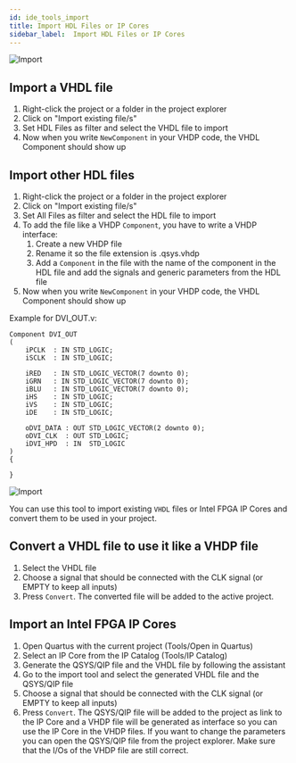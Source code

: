 ```yaml
---
id: ide_tools_import
title: Import HDL Files or IP Cores
sidebar_label:  Import HDL Files or IP Cores
---
```



![Import](/img/ide/Import2.png)

## Import a VHDL file
1. Right-click the project or a folder in the project explorer
2. Click on "Import existing file/s"
3. Set HDL Files as filter and select the VHDL file to import
4. Now when you write `NewComponent` in your VHDP code, the VHDL Component should show up

## Import other HDL files
1. Right-click the project or a folder in the project explorer
2. Click on "Import existing file/s"
3. Set All Files as filter and select the HDL file to import
4. To add the file like a VHDP `Component`, you have to write a VHDP interface:
   1. Create a new VHDP file
   2. Rename it so the file extension is .qsys.vhdp
   3. Add a `Component` in the file with the name of the component in the HDL file and add the signals and generic parameters from the HDL file
5. Now when you write `NewComponent` in your VHDP code, the VHDL Component should show up

Example for DVI_OUT.v:
```vhdp
Component DVI_OUT
(
    iPCLK  : IN STD_LOGIC;
    iSCLK  : IN STD_LOGIC;
    
    iRED   : IN STD_LOGIC_VECTOR(7 downto 0);
    iGRN   : IN STD_LOGIC_VECTOR(7 downto 0);
    iBLU   : IN STD_LOGIC_VECTOR(7 downto 0);
    iHS    : IN STD_LOGIC;
    iVS    : IN STD_LOGIC;
    iDE    : IN STD_LOGIC;
    
    oDVI_DATA : OUT STD_LOGIC_VECTOR(2 downto 0);
    oDVI_CLK  : OUT STD_LOGIC;
    iDVI_HPD  : IN  STD_LOGIC
)
{
    
}
```

![Import](/img/ide/Import.png)

You can use this tool to import existing `VHDL` files or Intel FPGA IP Cores and convert them to be used in your project.

## Convert a VHDL file to use it like a VHDP file
1. Select the VHDL file
2. Choose a signal that should be connected with the CLK signal (or EMPTY to keep all inputs)
3. Press `Convert`. The converted file will be added to the active project.

## Import an Intel FPGA IP Cores
1. Open Quartus with the current project (Tools/Open in Quartus)
2. Select an IP Core from the IP Catalog (Tools/IP Catalog)
3. Generate the QSYS/QIP file and the VHDL file by following the assistant
4. Go to the import tool and select the generated VHDL file and the QSYS/QIP file
5. Choose a signal that should be connected with the CLK signal (or EMPTY to keep all inputs)
6. Press `Convert`. The QSYS/QIP file will be added to the project as link to the IP Core and a VHDP file will be generated as interface so you can use the IP Core in the VHDP files. 
If you want to change the parameters you can open the QSYS/QIP file from the project explorer. 
Make sure that the I/Os of the VHDP file are still correct. 